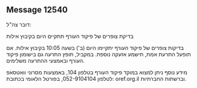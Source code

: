 ## Message 12540

דובר צה"ל:

בדיקת צופרים של פיקוד העורף תתקיים היום בקיבוץ אילות

בדיקות צופרים של פיקוד העורף יתקיימו היום (ב') בשעה 10:05 בקיבוץ אילות.
אם תופעל התרעת אמת, תישמע אזעקה נוספת.
במקביל, תופץ התרעה גם בישומון פיקוד העורף ובאמצעי ההתרעה משלימים.

מידע נוסף ניתן למצוא במוקד פיקוד העורף בטלפון 104, באמצעות מסרוני וואטסאפ לטלפון 052-9104104, בפורטל הלאומי בכתובת: oref.org.il וברשתות החברתיות.

